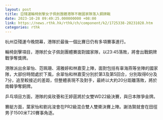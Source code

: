 ```yaml
---
layout: post
title: 亞殘運輪椅劍擊女子佩劍團體港隊不敵國家隊落入銅牌戰
date: 2023-10-28 09:49:25.000000000 +08:00
link: https://news.rthk.hk/rthk/ch/component/k2/1725338-20231028.htm
categories: rthk
---
```


杭州亞殘運今晚閉幕，港隊於最後一個比賽日仍有多項賽事進行。

輪椅劍擊項目，港隊於女子佩劍團體賽面對國家隊，以23:45落敗，將會出戰銅牌戰爭奪獎牌。

港隊派出余翠怡、范珮珊、湯雅婷和林嘉雯上陣，面對包括有辜海燕等坐陣的國家隊，大部份時間處於下風，余翠怡和林嘉雯分別於第3及第5回合，分別取得6分及7分，追至較接近的差距，但整體表現不及對手，最終以大約20分距離落敗，將於南韓爭奪銅牌。

乒乓項目方面，港隊的吳玫薈和王婷莛將於女雙WD22級決賽，與日本隊爭金牌。

賽艇方面，葉家怡和劉兆浚會在PR2級混合雙人雙槳決賽上陣。謝浩賢就會在田徑男子1500米T20賽事角逐。
